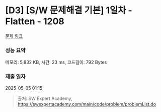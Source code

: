 # [D3] [S/W 문제해결 기본] 1일차 - Flatten - 1208 

[문제 링크](https://swexpertacademy.com/main/code/problem/problemDetail.do?contestProbId=AV139KOaABgCFAYh) 

### 성능 요약

메모리: 5,832 KB, 시간: 23 ms, 코드길이: 792 Bytes

### 제출 일자

2025-05-05 01:15



> 출처: SW Expert Academy, https://swexpertacademy.com/main/code/problem/problemList.do